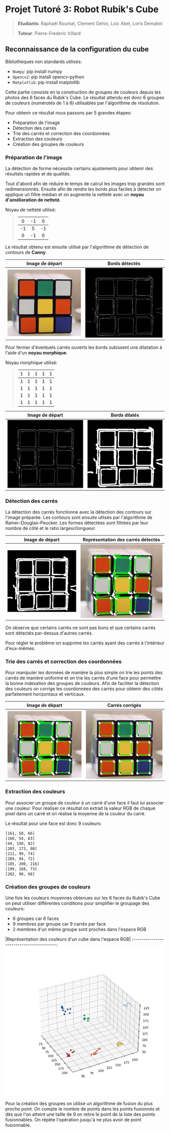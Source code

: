# Projet Tutoré 3: Robot Rubik's Cube

>**Etudiants**: Raphaël Roumat, Clement Gehin, Loic Abel, Loris Dematini
>
>**Tuteur**: Pierre-Frederic Villard

## Reconnaissance de la configuration du cube


Bibliothèques non standards utilisés:
- `Numpy`: pip install numpy
- `Opencv2`: pip install opencv-python
- `Matplotlib`: pip install matplotlib

Cette partie consiste en la construction de groupes de couleurs depuis les photos des 6 faces du Rubik's Cube.
Le résultat attendu est donc 6 groupes de couleurs (numérotés de 1 à 6) utilisables par l'algorithme de résolution.

Pour obtenir ce résultat nous passons par 5 grandes étapes:
- Préparation de l'image
- Détection des carrés
- Trie des carrés et correction des coordonnées
- Extraction des couleurs
- Création des groupes de couleurs

### Préparation de l'image

La détection de forme nécessite certains ajustements pour obtenir des résultats rapides et de qualités.

Tout d'abord afin de réduire le temps de calcul les images trop grandes sont redimensionnés.
Ensuite afin de rendre les bords plus faciles à détecter on applique un filtre médian et on augmente la netteté avec un **noyau d'amélioration de netteté**.

Noyau de netteté utilisé:
>
>|0|-1|0|
>:---:|:---:|:---:
>**-1**|**5**|**-1**
>**0**|**-1**|**0**

Le résultat obtenu est ensuite utilisé par l'algorithme de détection de contours de **Canny**.

Image de départ           |  Bords détectés
:-------------------------:|:-------------------------:
![Image de départ](md_images/sharpen.PNG)  |  ![Bords détectés](md_images/edges.PNG)

 Pour fermer d'éventuels carrés ouverts les bords subissent une dilatation à l'aide d'un **noyau morphique**.

 Noyau morphique utilisé:
>
>|1|1|1|1|1|
>:---:|:---:|:---:|:---:|:---:
>**1**|**1**|**1**|**1**|**1**
>**1**|**1**|**1**|**1**|**1**
>**1**|**1**|**1**|**1**|**1**
>**1**|**1**|**1**|**1**|**1**

Image de départ           |  Bords dilatés
:-------------------------:|:-------------------------:
![Image de départ](md_images/edges.PNG)  |  ![Bords détectés](md_images/dilated_edges.PNG)


### Détection des carrés

La détection des carrés fonctionne avec la détection des contours sur l'image préparée. Les contours sont ensuite utlisés par l'algorithme de Ramer–Douglas–Peucker.
Les formes détectées sont filtrées par leur nombre de côté et le ratio largeur/longueur.

Image de départ           |  Représentation des carrés détectés
:-------------------------:|:-------------------------:
![Image de départ](md_images/dilated_edges.PNG)  |  ![Bords détectés](md_images/detected.PNG)

On observe que certains carrés ne sont pas bons et que certains carrés sont détectés par-dessus d'autres carrés.

Pour régler le problème on supprime les carrés ayant des carrés à l'intérieur d'eux-mêmes.


### Trie des carrés et correction des coordonnées

Pour manipuler les données de manière la plus simple on trie les points des carrés de manière uniforme et on trie les carrés d'une face pour permettre la bonne indexation des groupes de couleurs. Afin de faciliter la détection des couleurs on corrige les coordonnées des carrés pour obtenir des côtés parfaitement horizontaux et verticaux.

Image de départ           |  Carrés corrigés
:-------------------------:|:-------------------------:
![Image de départ](md_images/detected.PNG)  |  ![Bords détectés](md_images/corrected.PNG)

### Extraction des couleurs

Pour associer un groupe de couleur à un carré d'une face il faut lui associer une couleur. Pour réaliser ce résultat on extrait la valeur RGB de chaque pixel dans un carré et on réalise la moyenne de la couleur du carré.

Le résultat pour une face est donc 9 couleurs:
```
[161, 58, 66]
[160, 54, 63]
[44, 150, 82]
[203, 173, 80]
[211, 99, 74]
[209, 94, 72]
[185, 200, 216]
[199, 168, 73]
[202, 90, 68]
```

### Création des groupes de couleurs

Une fois les couleurs moyennes obtenues sur les 6 faces du Rubik's Cube on peut utiliser différentes conditions pour simplifier le groupage des couleurs:
- 6 groupes car 6 faces
- 9 membres par groupe car 9 carrés par face
- 2 membres d'un même groupe sont proches dans l'espace RGB

|Représentation des couleurs d'un cube dans l'espace RGB|
:----------------------------------------:
![Image de départ](md_images/3d_representation.PNG)

Pour la création des groupes on utilise un algorithme de fusion du plus proche point. On compte le nombre de points dans les points fusionnés et dès que l'on atteint une taille de 9 on retire le point de la liste des points fusionnables. On répète l'opération jusqu'à ne plus avoir de point fusionnable.